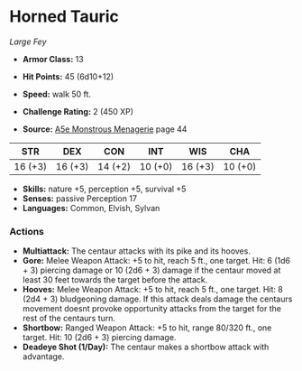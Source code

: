 # Horned Tauric

*Large* *Fey*

- **Armor Class:** 13
- **Hit Points:** 45 (6d10+12)
- **Speed:** walk 50 ft.

- **Challenge Rating:** 2 (450 XP)
- **Source:** [A5e Monstrous Menagerie](https://enpublishingrpg.com/products/level-up-monstrous-menagerie-a5e) page 44

| STR | DEX | CON | INT | WIS | CHA |
| --- | --- | --- | --- | --- | --- |
| 16 (+3) | 16 (+3) | 14 (+2) | 10 (+0) | 16 (+3) | 10 (+0) |

- **Skills:** nature +5, perception +5, survival +5
- **Senses:** passive Perception 17
- **Languages:** Common, Elvish, Sylvan

### Actions

- **Multiattack:** The centaur attacks with its pike and its hooves.
- **Gore:** Melee Weapon Attack: +5 to hit, reach 5 ft., one target. Hit: 6 (1d6 + 3) piercing damage  or 10 (2d6 + 3) damage if the centaur moved at least 30 feet towards the target before the attack.
- **Hooves:** Melee Weapon Attack: +5 to hit, reach 5 ft., one target. Hit: 8 (2d4 + 3) bludgeoning damage. If this attack deals damage  the centaurs movement doesnt provoke opportunity attacks from the target for the rest of the centaurs turn.
- **Shortbow:** Ranged Weapon Attack: +5 to hit, range 80/320 ft., one target. Hit: 10 (2d6 + 3) piercing damage.
- **Deadeye Shot (1/Day):** The centaur makes a shortbow attack with advantage.



